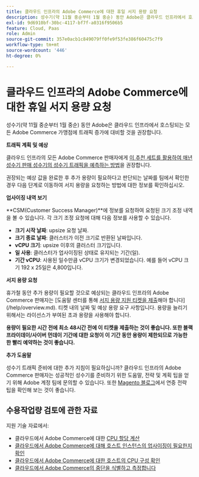 ```yaml
---
title: 클라우드 인프라의 Adobe Commerce에 대한 휴일 서지 용량 요청
description: 성수기(약 11월 중순부터 1월 중순) 동안 Adobe은 클라우드 인프라에서 호스팅되는 모든 Adobe Commerce 가맹점에 트래픽 증가에 대비할 것을 권장합니다.
exl-id: 9d6910bf-30bc-4117-bf7f-a0316f9506b5
feature: Cloud, Paas
role: Admin
source-git-commit: 357e0acb1c849079ff0fe9f53fe386f60475c7f9
workflow-type: tm+mt
source-wordcount: '446'
ht-degree: 0%

---
```


# 클라우드 인프라의 Adobe Commerce에 대한 휴일 서지 용량 요청

성수기(약 11월 중순부터 1월 중순) 동안 Adobe은 클라우드 인프라에서 호스팅되는 모든 Adobe Commerce 가맹점에 트래픽 증가에 대비할 것을 권장합니다.

**트래픽 계획 및 예상**

클라우드 인프라의 모든 Adobe Commerce 판매자에게 [이 추천 세트를 활용하여 매년 성수기 판매 성수기의 성수기 트래픽을 예측하는 방법](https://business.adobe.com/blog/how-to/the-5-ps-of-peak-season-performance-a-guide-to-preparing-your-infrastructure-for-high-traffic)을 권장합니다.

권장되는 예상 값을 완료한 후 추가 용량이 필요하다고 판단되는 날짜를 팀에서 확인한 경우 다음 단계로 이동하여 서지 용량을 요청하는 방법에 대한 정보를 확인하십시오.

**업사이징 내역 보기**

**CSM(Customer Success Manager)**에 정보를 요청하여 요청된 크기 조정 내역을 볼 수 있습니다.
각 크기 조정 요청에 대해 다음 정보를 사용할 수 있습니다.

* **크기 시작 날짜**: upsize 요청 날짜.
* **크기 종료 날짜**: 클러스터가 이전 크기로 반환된 날짜입니다.
* **vCPU 크기**: upsize 이후의 클러스터 크기입니다.
* **일 사용**: 클러스터가 업사이징된 상태로 유지되는 기간(일).
* **기간 vCPU**: 사용된 일수만큼 vCPU 크기가 변경되었습니다. 예를 들어 vCPU 크기 192 x 25일은 4,800입니다.

**서지 용량 요청**

휴가철 동안 추가 용량이 필요할 것으로 예상되는 클라우드 인프라의 Adobe Commerce 판매자는 [도움말 센터를 통해 [서지 용량 지원 티켓을 제출](https://experienceleague.adobe.com/docs/commerce-knowledge-base/kb/how-to/how-to-request-temporary-magento-upsize.html)해야 합니다](/help/overview.md). 티켓 내의 날짜 및 예상 용량 요구 사항입니다. 용량을 늘리기 위해서는 라이선스가 부여된 초과 용량을 사용해야 합니다.

**용량이 필요한 시간 전에 최소 48시간 전에 이 티켓을 제출하는 것이 좋습니다. 또한 블랙 프라이데이/사이버 먼데이 기간에 대한 요청이 이 기간 동안 용량이 제한되므로 가능한 한 빨리 예약하는 것이 좋습니다.**


**추가 도움말**

성수기 트래픽 준비에 대한 추가 지침이 필요하십니까? 클라우드 인프라의 Adobe Commerce 판매자는 성공적인 성수기를 준비하기 위한 도움말, 전략 및 계획 팁을 얻기 위해 Adobe 계정 팀에 문의할 수 있습니다. 또한 [Magento 블로그](https://magento.com/blog)에서 연중 전략 팁을 확인해 보는 것이 좋습니다.

## 수용작업량 검토에 관한 자료

지원 기술 자료에서:

* 클라우드에서 Adobe Commerce에 대한 [CPU 할당 계산](https://experienceleague.adobe.com/docs/commerce-knowledge-base/kb/how-to/magento-commerce-cloud-cpu-allocation-calculation.html)
* [클라우드에서 Adobe Commerce에 대해 호스트 인스턴스의 업사이징이 필요한지 확인](https://experienceleague.adobe.com/docs/commerce-knowledge-base/kb/how-to/magento-commerce-cloud-check-if-upsize-for-hosts-instances-is-needed.html)
* [클라우드에서 Adobe Commerce에 대한 호스트의 CPU 구성 확인](https://experienceleague.adobe.com/docs/commerce-knowledge-base/kb/how-to/magento-commerce-cloud-check-hosts-cpu-configuration.html)
* [클라우드에서 Adobe Commerce의 중단을 식별하고 측정합니다](https://experienceleague.adobe.com/docs/commerce-knowledge-base/kb/how-to/how-to-identify-outages.html)
